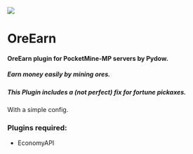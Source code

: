 [![](https://poggit.pmmp.io/shield.state/OreEarn)](https://poggit.pmmp.io/p/OreEarn)
# OreEarn

#### OreEarn plugin for PocketMine-MP servers by Pydow.
##### Earn money easily by mining ores.
##### This Plugin includes a (not perfect) fix for fortune pickaxes.

With a simple config.

### Plugins required:
* EconomyAPI 


